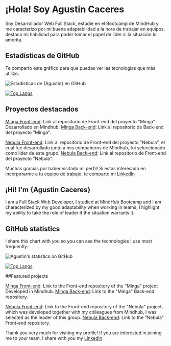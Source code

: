 # ¡Hola! Soy Agustin Caceres 

Soy Desarrollador Web Full Stack, estudie en el Bootcamp de MindHub y me caracterizo por mi buena adaptabilidad a la hora de trabajar en equipos, destaco mi habilidad para poder tomar el papel de líder si la situación lo amerita.


## Estadísticas de GitHub
Te comparto este gráfico para que puedas ver las tecnologías que más utilizo.

![Estadísticas de {Agustin} en GitHub](https://github-readme-stats.vercel.app/api?username={acaceres107}&show_icons=true&theme=radical)

[![Top Langs](https://github-readme-stats.vercel.app/api/top-langs/?username={acaceres107}&layout=compact)](https://github.com/{acaceres107})


## Proyectos destacados
 
[Minga Front-end](https://github.com/acaceres107/minga_front): Link al repositorio de Front-end del proyecto "Minga" Desarrollado en Mindhub.
[Minga Back-end](https://github.com/acaceres107/minga_back): Link al repositorio de Back-end del proyecto "Minga".

[Nebula Front-end](https://github.com/rodrigohernans/Challenge-Final-Front): Link al repositorio de Front-end del proyecto "Nebula", el cual fue desarrollado junto a mis compañeros de Mindhub, fui seleccionado como lider de este grupo.
[Nebula Back-end](https://github.com/acaceres107/challenge-final-back): Link al repositorio de Front-end del proyecto "Nebula".

Muchas gracias por haber visitado mi perfil! Si estas interesado en incorporarme a tu equipo de trabajo, te comparto mi [LinkedIn](https://www.linkedin.com/in/agustin-caceres-293b4b149/)


## ¡Hi! I'm {Agustin Caceres}

I am a Full Stack Web Developer, I studied at MindHub Bootcamp and I am characterized by my good adaptability when working in teams, I highlight my ability to take the role of leader if the situation warrants it.


## GitHub statistics

I share this chart with you so you can see the technologies I use most frequently.

![Agustin's statistics on GitHub](https://github-readme-stats.vercel.app/api?username={acaceres107}&show_icons=true&theme=radical)


[![Top Langs](https://github-readme-stats.vercel.app/api/top-langs/?username={acaceres107}&layout=compact)](https://github.com/{acaceres107})


##Featured projects

[Minga Front-end](https://github.com/acaceres107/minga_front): Link to the Front-end repository of the "Minga" project Developed in Mindhub.
[Minga Back-end](https://github.com/acaceres107/minga_back): Link to the "Minga" Back-end repository.

[Nebula Front-end](https://github.com/rodrigohernans/Challenge-Final-Front): Link to the Front-end repository of the "Nebula" project, which was developed together with my colleagues from Mindhub, I was selected as the leader of this group.
[Nebula Back-end](https://github.com/acaceres107/challenge-final-back): Link to the "Nebula" Front-end repository.


Thank you very much for visiting my profile! If you are interested in joining me to your team, I share with you my [LinkedIn](https://www.linkedin.com/in/agustin-caceres-293b4b149/)
